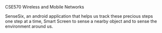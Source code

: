 CSE570 Wireless and Mobile Networks

SenseSix, an android application that helps us track these precious steps one step at a time, Smart Screen to sense a nearby object and to sense the environment around us.